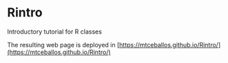 # Rintro
Introductory tutorial for R classes

The resulting web page is deployed in 
[https://mtceballos.github.io/Rintro/](https://mtceballos.github.io/Rintro/)
